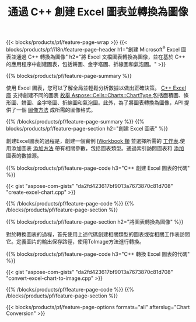 ﻿---
title: 通過 C++ 創建 Excel 圖表並轉換為圖像
url: /zh-hant/cpp/chart/
description: C++ 使用 C++ 庫在 Microsoft Excel 中繪製和轉換圖表或圖表的源代碼
---
{{< blocks/products/pf/feature-page-wrap >}}
{{< blocks/products/pf/i18n/feature-page-header h1="創建 Microsoft<sup>&reg;</sup> Excel 圖表並通過 C++ 轉換為圖像" h2="將 Excel 文檔圖表轉換為圖像，並在基於 C++ 的應用程序中創建圖表，包括餅圖、金字塔圖、折線圖和氣泡圖。" >}}

{{% blocks/products/pf/feature-page-summary %}}

使用 Excel 圖表，您可以了解全局並輕鬆分析數據以做出正確決策。 [C++ Excel 庫](/cells/cpp/) 支持創建不同的圖表 [枚舉 Aspose::Cells::Charts::ChartType
](https://reference.aspose.com/cells/cpp/namespace/aspose.cells.charts#a2f17e69bcefc754569019185d0621b70) 包括面積圖、條形圖、餅圖、金字塔圖、折線圖和氣泡圖。此外，為了將圖表轉換為圖像，API 提供了一個 [圖像方法](https://reference.aspose.com/cells/cpp/class/aspose.cells.charts.i_sparkline#a28d76dd585c48366e1657f2982722ddb) 成所需的圖像格式。

{{% /blocks/products/pf/feature-page-summary %}}
{{% blocks/products/pf/feature-page-section h2="創建 Excel 圖表" %}}

創建Excel圖表的過程是，創建一個實例 [IWorkbook 類](https://reference.aspose.com/cells/cpp/class/aspose.cells.i_workbook) 並選擇所需的 [工作表](https://reference.aspose.com/cells/cpp/class/aspose.cells.i_worksheet_collection#a5574d624796043233420d0e0459ccc43).使用添加圖表 [添加方法](https://reference.aspose.com/cells/cpp/class/aspose.cells.charts.i_chart_collection#ab7e8cce835c251a4682605299a6aa068) 帶有相關參數，包括圖表類型。通過索引訪問圖表和 [添加](https://reference.aspose.com/cells/cpp/class/aspose.cells.charts.i_series_collection#a8f4dc4d883f32f65b1fb673e2aa7862f) 圖表的數據源。

{{% blocks/products/pf/feature-page-code h3="C++ 創建 Excel 圖表的代碼" %}}

{{< gist "aspose-com-gists" "da2fd423617bf9013a7673870c81d708" "create-excel-chart.cpp" >}}

{{% /blocks/products/pf/feature-page-code %}}
{{% /blocks/products/pf/feature-page-section %}}

{{% blocks/products/pf/feature-page-section h2="將圖表轉換為圖像" %}}


對於轉換圖表的過程，首先使用上述代碼創建相關類型的圖表或從相關工作表訪問它。定義圖片的輸出保存路徑，使用ToImage方法進行轉換。

 
{{% blocks/products/pf/feature-page-code h3="C++ 轉換 Excel 圖表的代碼" %}}

{{< gist "aspose-com-gists" "da2fd423617bf9013a7673870c81d708" "convert-excel-chart-to-image.cpp" >}}

{{% /blocks/products/pf/feature-page-code %}}
{{% /blocks/products/pf/feature-page-section %}}

{{< blocks/products/pf/feature-page-options formats="all" afterslug="Chart Conversion" >}}